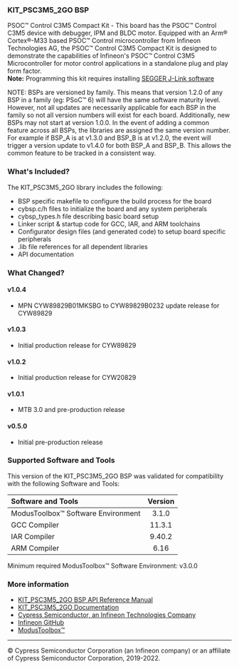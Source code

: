 ### KIT_PSC3M5_2GO BSP
PSOC™ Control C3M5 Compact Kit - This board has the PSOC™ Control C3M5 device with debugger, IPM and BLDC motor.     Equipped with an Arm® Cortex®-M33 based PSOC™ Control microcontroller from Infineon Technologies AG,     the PSOC™ Control C3M5 Compact Kit is designed to demonstrate the capabilities of Infineon's PSOC™ Control C3M5     Microcontroller for motor control applications in a standalone plug and play form factor.     
**Note:**
Programming this kit requires installing 
[SEGGER J-Link software](https://www.segger.com/downloads/jlink/#J-LinkSoftwareAndDocumentationPack)

NOTE: BSPs are versioned by family. This means that version 1.2.0 of any BSP in a family (eg: PSoC™ 6) will have the same software maturity level. However, not all updates are necessarily applicable for each BSP in the family so not all version numbers will exist for each board. Additionally, new BSPs may not start at version 1.0.0. In the event of adding a common feature across all BSPs, the libraries are assigned the same version number. For example if BSP_A is at v1.3.0 and BSP_B is at v1.2.0, the event will trigger a version update to v1.4.0 for both BSP_A and BSP_B. This allows the common feature to be tracked in a consistent way.

### What's Included?
The KIT_PSC3M5_2GO library includes the following:
* BSP specific makefile to configure the build process for the board
* cybsp.c/h files to initialize the board and any system peripherals
* cybsp_types.h file describing basic board setup
* Linker script & startup code for GCC, IAR, and ARM toolchains
* Configurator design files (and generated code) to setup board specific peripherals
* .lib file references for all dependent libraries
* API documentation

### What Changed?
#### v1.0.4
* MPN CYW89829B01MKSBG to CYW89829B0232 update release for CYW89829
#### v1.0.3
* Initial production release for CYW89829
#### v1.0.2
* Initial production release for CYW20829
#### v1.0.1
* MTB 3.0 and pre-production release 
#### v0.5.0
* Initial pre-production release

### Supported Software and Tools
This version of the KIT_PSC3M5_2GO BSP was validated for compatibility with the following Software and Tools:

| Software and Tools                        | Version |
| :---                                      | :----:  |
| ModusToolbox™ Software Environment        | 3.1.0   |
| GCC Compiler                              | 11.3.1  |
| IAR Compiler                              | 9.40.2  |
| ARM Compiler                              | 6.16    |

Minimum required ModusToolbox™ Software Environment: v3.0.0

### More information
* [KIT_PSC3M5_2GO BSP API Reference Manual][api]
* [KIT_PSC3M5_2GO Documentation](http://www.infineon.com/KIT_PSC3M5_2GO)
* [Cypress Semiconductor, an Infineon Technologies Company](http://www.cypress.com)
* [Infineon GitHub](https://github.com/infineon)
* [ModusToolbox™](https://www.cypress.com/products/modustoolbox-software-environment)

[api]: https://infineon.github.io/TARGET_KIT_PSC3M5_2GO/html/modules.html

---
© Cypress Semiconductor Corporation (an Infineon company) or an affiliate of Cypress Semiconductor Corporation, 2019-2022.